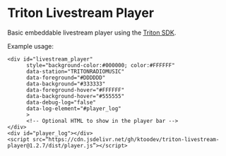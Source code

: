 # Triton Livestream Player

Basic embeddable livestream player using the [Triton SDK](https://userguides.tritondigital.com/spc/tdplay2/embedding_the_td_player_sdk.html).

Example usage:

    <div id="livestream_player"
          style="background-color:#000000; color:#FFFFFF"
          data-station="TRITONRADIOMUSIC"
          data-foreground="#DDDDDD"
          data-background="#333333"
          data-foreground-hover="#FFFFFF"
          data-background-hover="#555555"
          data-debug-log="false"
          data-log-element="#player_log"
          >
          <!-- Optional HTML to show in the player bar -->
    </div>
    <div id="player_log"></div>
    <script src=“https://cdn.jsdelivr.net/gh/ktoodev/triton-livestream-player@1.2.7/dist/player.js”></script>
